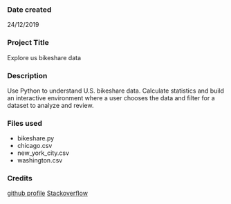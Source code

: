 ### Date created
24/12/2019

### Project Title
Explore us bikeshare data


### Description
Use Python to understand U.S. bikeshare data.  Calculate statistics and build an interactive environment where a user chooses the data and filter for a dataset to analyze and review.

### Files used

- bikeshare.py
- chicago.csv
- new_york_city.csv
- washington.csv

### Credits
[github profile](https://github.com/husseinelgenedy)
[Stackoverflow](http://stackoverflow.com/)



